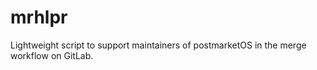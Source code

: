 # mrhlpr

Lightweight script to support maintainers of postmarketOS in the merge workflow on GitLab.